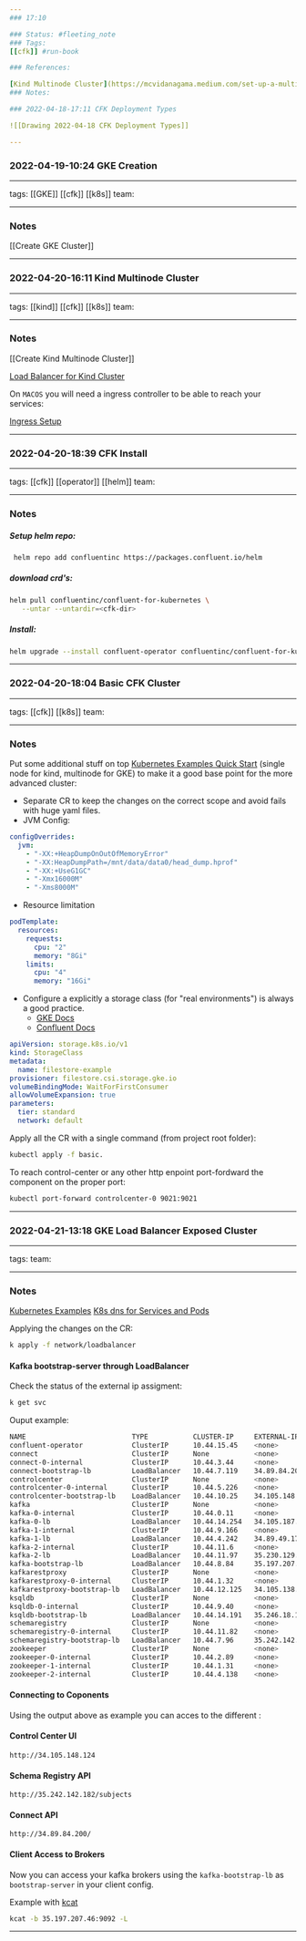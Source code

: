 ```yaml
--- 
### 17:10

### Status: #fleeting_note
### Tags:
[[cfk]] #run-book

### References:

[Kind Multinode Cluster](https://mcvidanagama.medium.com/set-up-a-multi-node-kubernetes-cluster-locally-using-kind-eafd46dd63e5)
### Notes:

### 2022-04-18-17:11 CFK Deployment Types

![[Drawing 2022-04-18 CFK Deployment Types]]

---
```




### 2022-04-19-10:24 GKE Creation

---

tags:
[[GKE]] [[cfk]] [[k8s]]
team:

---

### Notes

[[Create GKE Cluster]]

---



### 2022-04-20-16:11 Kind Multinode Cluster

---

tags:
[[kind]] [[cfk]] [[k8s]]
team:

---
### Notes

[[Create Kind Multinode Cluster]]

[Load Balancer for Kind Cluster](https://kind.sigs.k8s.io/docs/user/loadbalancer/)

On `MACOS` you will need a ingress controller to be able to reach your services:

[Ingress Setup](https://kind.sigs.k8s.io/docs/user/ingress)

---

### 2022-04-20-18:39 CFK Install

---

tags:
[[cfk]] [[operator]] [[helm]]
team:

---

### Notes

##### Setup helm repo:
```bash
 helm repo add confluentinc https://packages.confluent.io/helm
```

##### download crd's:
```bash
helm pull confluentinc/confluent-for-kubernetes \
   --untar --untardir=<cfk-dir>
```

##### Install:
```bash
helm upgrade --install confluent-operator confluentinc/confluent-for-kubernetes
```

---


### 2022-04-20-18:04 Basic CFK Cluster

---

tags:
[[cfk]] [[k8s]]
team:

---

### Notes

Put some additional stuff on top [Kubernetes Examples Quick Start](https://github.com/confluentinc/confluent-kubernetes-examples/blob/master/quickstart-deploy/confluent-platform.yaml) (single node for kind, multinode for GKE) to make it a good base point for the more advanced cluster:

- Separate CR to keep the changes on the correct scope and avoid fails with huge yaml files.
- JVM Config:
~~~yaml
configOverrides:
  jvm:
    - "-XX:+HeapDumpOnOutOfMemoryError"
    - "-XX:HeapDumpPath=/mnt/data/data0/head_dump.hprof"
    - "-XX:+UseG1GC"
    - "-Xmx16000M"
    - "-Xms8000M"
~~~

- Resource limitation
~~~yaml
podTemplate:
  resources:
    requests:
      cpu: "2"
      memory: "8Gi"
    limits:
      cpu: "4"
      memory: "16Gi"
~~~

- Configure a explicitly a storage class (for "real environments") is always a good practice.
	- [GKE Docs](https://cloud.google.com/kubernetes-engine/docs/how-to/persistent-volumes/filestore-csi-driver)
	- [Confluent Docs](https://docs.confluent.io/operator/current/co-storage.html)
~~~YAML
apiVersion: storage.k8s.io/v1
kind: StorageClass
metadata:
  name: filestore-example
provisioner: filestore.csi.storage.gke.io
volumeBindingMode: WaitForFirstConsumer
allowVolumeExpansion: true
parameters:
  tier: standard
  network: default
~~~

Apply all the CR with a single command (from project root folder):

~~~bash
kubectl apply -f basic.
~~~

To reach control-center or any other http enpoint port-fordward the component on the proper port:

~~~bash
kubectl port-forward controlcenter-0 9021:9021
~~~


---

### 2022-04-21-13:18 GKE Load Balancer Exposed Cluster

---

tags:
team:

---

### Notes

[Kubernetes Examples](https://github.com/confluentinc/confluent-kubernetes-examples/tree/master/networking/external-access-load-balancer-deploy)
[K8s dns for Services and Pods](https://kubernetes.io/docs/concepts/services-networking/dns-pod-service/)

Applying the changes on the CR:

~~~bash
k apply -f network/loadbalancer
~~~


#### Kafka bootstrap-server through LoadBalancer

Check the status of the external ip assigment:

~~~bash
k get svc
~~~

Ouput example:

~~~bash
NAME                          TYPE           CLUSTER-IP     EXTERNAL-IP      PORT(S)                                                          AGE
confluent-operator            ClusterIP      10.44.15.45    <none>           7778/TCP                                                         22h
connect                       ClusterIP      None           <none>           8083/TCP,7203/TCP,7777/TCP,7778/TCP                              18h
connect-0-internal            ClusterIP      10.44.3.44     <none>           8083/TCP,7203/TCP,7777/TCP,7778/TCP                              18h
connect-bootstrap-lb          LoadBalancer   10.44.7.119    34.89.84.200     80:31979/TCP                                                     89s
controlcenter                 ClusterIP      None           <none>           9021/TCP,7203/TCP,7777/TCP,7778/TCP                              18h
controlcenter-0-internal      ClusterIP      10.44.5.226    <none>           9021/TCP,7203/TCP,7777/TCP,7778/TCP                              18h
controlcenter-bootstrap-lb    LoadBalancer   10.44.10.25    34.105.148.124   80:31014/TCP                                                     89s
kafka                         ClusterIP      None           <none>           9092/TCP,8090/TCP,9071/TCP,7203/TCP,7777/TCP,7778/TCP,9072/TCP   18h
kafka-0-internal              ClusterIP      10.44.0.11     <none>           9092/TCP,8090/TCP,9071/TCP,7203/TCP,7777/TCP,7778/TCP,9072/TCP   18h
kafka-0-lb                    LoadBalancer   10.44.14.254   34.105.187.41    9092:30885/TCP                                                   94m
kafka-1-internal              ClusterIP      10.44.9.166    <none>           9092/TCP,8090/TCP,9071/TCP,7203/TCP,7777/TCP,7778/TCP,9072/TCP   18h
kafka-1-lb                    LoadBalancer   10.44.4.242    34.89.49.178     9092:31761/TCP                                                   94m
kafka-2-internal              ClusterIP      10.44.11.6     <none>           9092/TCP,8090/TCP,9071/TCP,7203/TCP,7777/TCP,7778/TCP,9072/TCP   18h
kafka-2-lb                    LoadBalancer   10.44.11.97    35.230.129.96    9092:31949/TCP                                                   94m
kafka-bootstrap-lb            LoadBalancer   10.44.8.84     35.197.207.46    9092:31576/TCP                                                   94m
kafkarestproxy                ClusterIP      None           <none>           8082/TCP,7203/TCP,7777/TCP,7778/TCP                              18h
kafkarestproxy-0-internal     ClusterIP      10.44.1.32     <none>           8082/TCP,7203/TCP,7777/TCP,7778/TCP                              18h
kafkarestproxy-bootstrap-lb   LoadBalancer   10.44.12.125   34.105.138.4     80:32668/TCP                                                     88s
ksqldb                        ClusterIP      None           <none>           8088/TCP,7203/TCP,7777/TCP,7778/TCP                              18h
ksqldb-0-internal             ClusterIP      10.44.9.40     <none>           8088/TCP,7203/TCP,7777/TCP,7778/TCP                              18h
ksqldb-bootstrap-lb           LoadBalancer   10.44.14.191   35.246.18.149    80:32071/TCP                                                     88s
schemaregistry                ClusterIP      None           <none>           8081/TCP,7203/TCP,7777/TCP,7778/TCP                              18h
schemaregistry-0-internal     ClusterIP      10.44.11.82    <none>           8081/TCP,7203/TCP,7777/TCP,7778/TCP                              18h
schemaregistry-bootstrap-lb   LoadBalancer   10.44.7.96     35.242.142.182   80:32348/TCP                                                     88s
zookeeper                     ClusterIP      None           <none>           2181/TCP,7203/TCP,7777/TCP,3888/TCP,2888/TCP,7778/TCP            18h
zookeeper-0-internal          ClusterIP      10.44.2.89     <none>           2181/TCP,7203/TCP,7777/TCP,3888/TCP,2888/TCP,7778/TCP            18h
zookeeper-1-internal          ClusterIP      10.44.1.31     <none>           2181/TCP,7203/TCP,7777/TCP,3888/TCP,2888/TCP,7778/TCP            18h
zookeeper-2-internal          ClusterIP      10.44.4.138    <none>           2181/TCP,7203/TCP,7777/TCP,3888/TCP,2888/TCP,7778/TCP            18h                                           4m27s
~~~

#### Connecting to Coponents

Using the output above as example you can acces to the different : 

#### Control Center UI

~~~URL
http://34.105.148.124
~~~

#### Schema Registry API

~~~URL
http://35.242.142.182/subjects
~~~

#### Connect API

~~~~URL
http://34.89.84.200/
~~~~

#### Client Access to Brokers
Now you can access your kafka brokers using the `kafka-bootstrap-lb`  as  `bootstrap-server` in your client config.

Example with [kcat](https://docs.confluent.io/platform/current/app-development/kafkacat-usage.html)

~~~bash
kcat -b 35.197.207.46:9092 -L
~~~

---